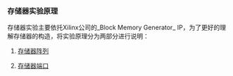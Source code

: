 ### 存储器实验原理

存储器实验主要依托Xilinx公司的_Block Memory Generator_ IP，为了更好的理解存储器的构造，将实验原理分为两部分进行说明：

1. [存储器阵列](https://lvyufeng.gitbooks.io/student_guide/content/lab1/shi-yan-yuan-li/cun-chu-qi-shi-yan/cun-chu-qi-zhen-lie.html)

2. [存储器端口](https://lvyufeng.gitbooks.io/student_guide/content/lab1/shi-yan-yuan-li/cun-chu-qi-shi-yan/1322cun-chu-qi-duan-kou.html)



